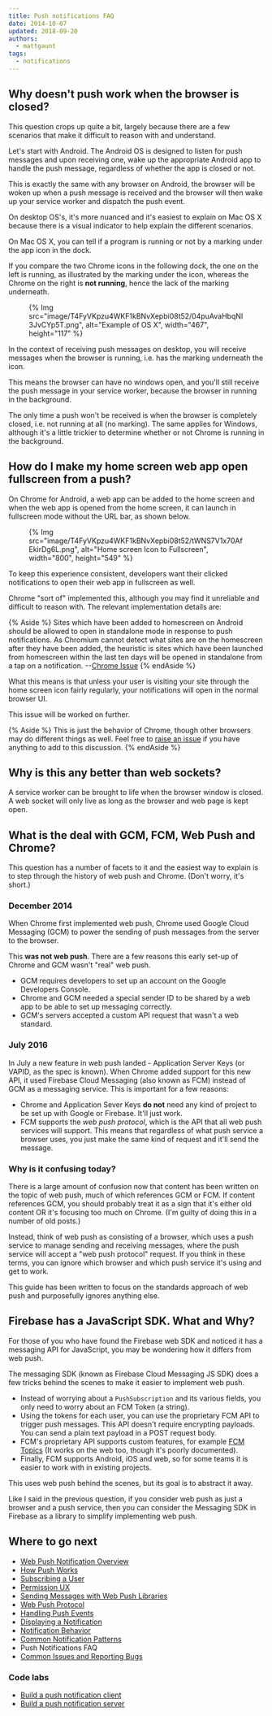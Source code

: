 ```yaml
---
title: Push notifications FAQ
date: 2014-10-07
updated: 2018-09-20
authors:
  - mattgaunt
tags:
  - notifications
---
```


## Why doesn't push work when the browser is closed?

This question crops up quite a bit, largely because there are a few scenarios that make it
difficult to reason with and understand.

Let's start with Android. The Android OS is designed to listen for push messages and upon
receiving one, wake up the appropriate Android app to handle the push message,
regardless of whether the app is closed or not.

This is exactly the same with any browser on Android, the browser will be woken
up when a push message is received and the browser will then wake up your
service worker and dispatch the push event.

On desktop OS's, it's more nuanced and it's easiest to explain on Mac OS X
because there is a visual indicator to help explain the different scenarios.

On Mac OS X, you can tell if a program is running or not by a marking
under the app icon in the dock.

If you compare the two Chrome icons in the following dock, the one on the left
is running, as illustrated by the marking under the icon, whereas the Chrome
on the right is **not running**, hence the lack of the marking underneath.

<figure>
{% Img src="image/T4FyVKpzu4WKF1kBNvXepbi08t52/04puAvaHbqNI3JvCYp5T.png", alt="Example of OS X", width="467", height="117" %}
</figure>

In the context of receiving push messages on desktop, you will receive messages
when the browser is running, i.e. has the marking underneath the icon.

This means the browser can have no windows open, and you'll still receive the push message in
your service worker, because the browser in running in the background.

The only time a push won't be received is when the browser is completely closed, i.e. not running
at all (no marking). The same applies for Windows, although it's a little trickier to determine
whether or not Chrome is running in the background.

## How do I make my home screen web app open fullscreen from a push?

On Chrome for Android, a web app can be added to the home screen and when the web app is opened
from the home screen, it can launch in fullscreen mode without the URL bar, as shown below.

<figure>
{% Img src="image/T4FyVKpzu4WKF1kBNvXepbi08t52/tWNS7V1x70AfEkirDg6L.png", alt="Home screen Icon to Fullscreen", width="800", height="549" %}
</figure>

To keep this experience consistent, developers want their clicked notifications to open their
web app in fullscreen as well.

Chrome "sort of" implemented this, although you may find it unreliable
and difficult to reason with. The relevant implementation details are:

{% Aside %}
Sites which have been added to homescreen on Android should be
allowed to open in standalone mode in response to push notifications. As
Chromium cannot detect what sites are on the homescreen after they
have been added, the heuristic is sites which have been launched from
homescreen within the last ten days will be opened in standalone from
a tap on a notification.
--[Chrome Issue](https://bugs.chromium.org/p/chromium/issues/detail?id=541711)
{% endAside %}

What this means is that unless your user is visiting your site through the home screen icon
fairly regularly, your notifications will open in the normal browser UI.

This issue will be worked on further.

{% Aside %}
This is just the behavior of Chrome, though other browsers may do different things as well.
Feel free to [raise an issue](https://github.com/gauntface/web-push-book/issues) if you have
anything to add to this discussion.
{% endAside %}

## Why is this any better than web sockets?

A service worker can be brought to life when the browser window is
closed. A web socket will only live as long as the browser and
web page is kept open.

## What is the deal with GCM, FCM, Web Push and Chrome?

This question has a number of facets to it and the easiest way to explain is to
step through the history of web push and Chrome. (Don't worry, it's short.)

### December 2014

When Chrome first implemented web push, Chrome used Google Cloud Messaging (GCM)
to power the sending of push messages from the server to the browser.

This **was not web push**. There are a few reasons this early set-up of Chrome and GCM wasn't
"real" web push.

- GCM requires developers to set up an account on the Google Developers Console.
- Chrome and GCM needed a special sender ID to be shared by a web app to be able to set up
messaging correctly.
- GCM's servers accepted a custom API request that wasn't a web standard.

### July 2016

In July a new feature in web push landed - Application Server Keys (or VAPID, as
the spec is known). When Chrome added support for this new API, it used Firebase
Cloud Messaging (also known as FCM) instead of GCM as a messaging service. This
is important for a few reasons:

- Chrome and Application Sever Keys **do not** need any kind of project to be set up with Google
or Firebase. It'll just work.
- FCM supports the *web push protocol*, which is the API that all web push services will
support. This means that regardless of what push service a browser uses, you just make the same
kind of request and it'll send the message.

### Why is it confusing today?

There is a large amount of confusion now that content has been written on the topic of web
push, much of which references GCM or FCM. If content references GCM, you should probably treat
it as a sign that it's either old content OR it's focusing too much on Chrome. (I'm guilty of
doing this in a number of old posts.)

Instead, think of web push as consisting of a browser, which uses a push service to manage
sending and receiving messages, where the push service will accept a "web push protocol"
request. If you think in these terms, you can ignore which browser and which push service it's
using and get to work.

This guide has been written to focus on the standards approach of web push and
purposefully ignores anything else.

## Firebase has a JavaScript SDK. What and Why?

For those of you who have found the Firebase web SDK and noticed it has a messaging API for
JavaScript, you may be wondering how it differs from web push.

The messaging SDK (known as Firebase Cloud Messaging JS SDK) does a few tricks behind the
scenes to make it easier to implement web push.

- Instead of worrying about a `PushSubscription` and its various fields,
you only need to worry about an FCM Token (a string).
- Using the tokens for each user, you can use the proprietary FCM API to
trigger push messages. This API doesn't require encrypting payloads. You
can send a plain text payload in a POST request body.
- FCM's proprietary API supports custom features, for example
[FCM Topics](https://firebase.google.com/docs/cloud-messaging/android/topic-messaging)
(It works on the web too, though it's poorly documented).
- Finally, FCM supports Android, iOS and web, so for some teams it is
easier to work with in existing projects.

This uses web push behind the scenes, but its goal is to abstract it away.

Like I said in the previous question, if you consider web push as just a browser and a push
service, then you can consider the Messaging SDK in Firebase as a library to simplify
implementing web push.

## Where to go next

* [Web Push Notification Overview](/push-notifications-overview/)
* [How Push Works](/push-notifications-how-push-works/)
* [Subscribing a User](/push-notifications-subscribing-a-user/)
* [Permission UX](/push-notifications-permissions-ux/)
* [Sending Messages with Web Push Libraries](/sending-messages-with-web-push-libraries/)
* [Web Push Protocol](/push-notifications-web-push-protocol/)
* [Handling Push Events](/push-notifications-handling-messages/)
* [Displaying a Notification](/push-notifications-display-a-notification/)
* [Notification Behavior](/push-notifications-notification-behaviour/)
* [Common Notification Patterns](/push-notifications-common-notification-patterns/)
* Push Notifications FAQ
* [Common Issues and Reporting Bugs](/push-notifications-common-issues-and-reporting-bugs/)

### Code labs

* [Build a push notification client](/push-notifications-client-codelab/)
* [Build a push notification server](/push-notifications-server-codelab/)
